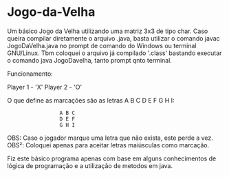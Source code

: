 # Jogo-da-Velha

Um básico Jogo da Velha utilizando uma matriz 3x3 de tipo char.
Caso queira compilar diretamente o arquivo .java, basta utilizar o comando javac JogoDaVelha.java no prompt de comando do Windows ou terminal GNU/Linux.
Tbm coloquei o arquivo já compilado '.class' bastando executar o comando java JogoDavelha, tanto prompt qnto terminal.

Funcionamento:

Player 1 - 'X'
Player 2 - 'O'

O que define as marcações são as letras A B C D E F G H I:

                     A B C
                     D E F
                     G H I
                     
OBS: Caso o jogador marque uma letra que não exista, este perde a vez.
OBS²: Coloquei apenas para aceitar letras maiúsculas como marcação.

Fiz este básico programa apenas com base em alguns conhecimentos de lógica de programação e a utilização de metodos em java.
                     
                     
